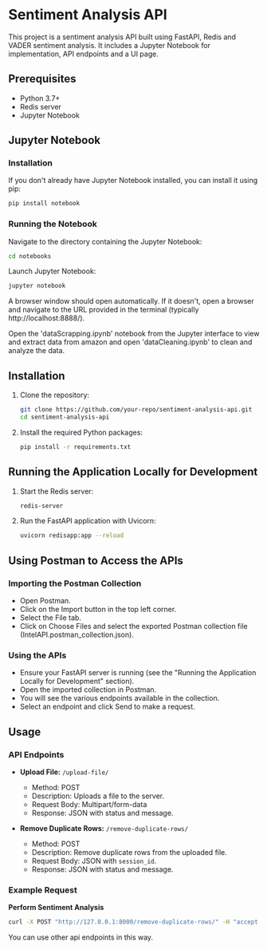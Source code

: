 # Sentiment Analysis API

This project is a sentiment analysis API built using FastAPI, Redis and VADER sentiment analysis. It includes a Jupyter Notebook for implementation, API endpoints and a UI page.

## Prerequisites

- Python 3.7+
- Redis server
- Jupyter Notebook

## Jupyter Notebook

### Installation

If you don't already have Jupyter Notebook installed, you can install it using pip:

```sh
pip install notebook
```

### Running the Notebook

Navigate to the directory containing the Jupyter Notebook:

```sh
cd notebooks
```

Launch Jupyter Notebook:
```sh
jupyter notebook
```
A browser window should open automatically. If it doesn't, open a browser and navigate to the URL provided in the terminal (typically http://localhost:8888/).

Open the 'dataScrapping.ipynb' notebook from the Jupyter interface to view and extract data from amazon and open 'dataCleaning.ipynb' to clean and analyze the data.


## Installation

1. Clone the repository:

    ```sh
    git clone https://github.com/your-repo/sentiment-analysis-api.git
    cd sentiment-analysis-api
    ```

2. Install the required Python packages:

    ```sh
    pip install -r requirements.txt
    ```

## Running the Application Locally for Development

1. Start the Redis server:

    ```sh
    redis-server
    ```

2. Run the FastAPI application with Uvicorn:

    ```sh
    uvicorn redisapp:app --reload
    ```
## Using Postman to Access the APIs

### Importing the Postman Collection
- Open Postman.
- Click on the Import button in the top left corner.
- Select the File tab.
- Click on Choose Files and select the exported Postman collection file (IntelAPI.postman_collection.json).

### Using the APIs
- Ensure your FastAPI server is running (see the "Running the Application Locally for Development" section).
- Open the imported collection in Postman.
- You will see the various endpoints available in the collection.
- Select an endpoint and click Send to make a request.

## Usage

### API Endpoints

- **Upload File:** `/upload-file/`
    - Method: POST
    - Description: Uploads a file to the server.
    - Request Body: Multipart/form-data
    - Response: JSON with status and message.

- **Remove Duplicate Rows:** `/remove-duplicate-rows/`
    - Method: POST
    - Description: Remove duplicate rows from the uploaded file.
    - Request Body: JSON with `session_id`.
    - Response: JSON with status and message.

### Example Request

**Perform Sentiment Analysis**

```sh
curl -X POST "http://127.0.0.1:8000/remove-duplicate-rows/" -H "accept: application/json" -H "Content-Type: application/json" -d '{"session_id": "your_session_id"}'
```

You can use other api endpoints in this way.

